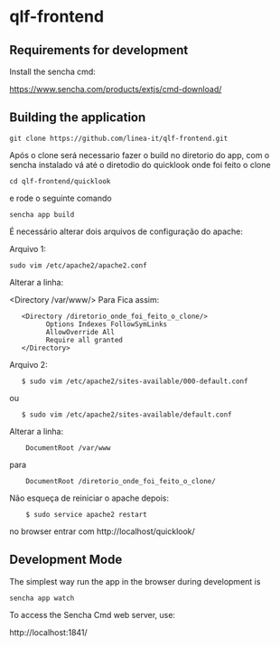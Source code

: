 # qlf-frontend

## Requirements for development

Install the sencha cmd:

https://www.sencha.com/products/extjs/cmd-download/


## Building the application

```
git clone https://github.com/linea-it/qlf-frontend.git

```
Após o clone será necessario fazer o build no diretorio do app, com o sencha instalado
vá até o diretodio do quicklook onde foi feito o clone
```
cd qlf-frontend/quicklook
```
e rode o seguinte comando 
```
sencha app build
```
É necessário alterar dois arquivos de configuração do apache:

Arquivo 1:
```
sudo vim /etc/apache2/apache2.conf 
```
Alterar a linha:

   <Directory /var/www/>
Para Fica assim:
```
   <Directory /diretorio_onde_foi_feito_o_clone/>
         Options Indexes FollowSymLinks
         AllowOverride All
         Require all granted
   </Directory>
```
Arquivo 2:
```
   $ sudo vim /etc/apache2/sites-available/000-default.conf
```
   ou
```
   $ sudo vim /etc/apache2/sites-available/default.conf
```
Alterar a linha:
```
    DocumentRoot /var/www
```
para
```
    DocumentRoot /diretorio_onde_foi_feito_o_clone/
```
Não esqueça de reiniciar o apache depois:
```
    $ sudo service apache2 restart
```
no browser entrar com http://localhost/quicklook/

## Development Mode

The simplest way run the app in the browser during development is

``` 
sencha app watch
```
To access the Sencha Cmd web server, use:

http://localhost:1841/